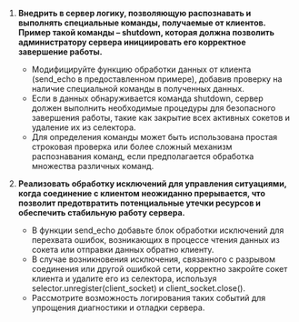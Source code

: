 

1. **Внедрить в сервер логику, позволяющую распознавать и выполнять специальные команды, получаемые от клиентов. Пример такой команды – shutdown, которая должна позволить администратору сервера инициировать его корректное завершение работы.**
    - Модифицируйте функцию обработки данных от клиента (send_echo в предоставленном примере), добавив проверку на наличие специальной команды в полученных данных. 
    - Если в данных обнаруживается команда shutdown, сервер должен выполнить необходимые процедуры для безопасного завершения работы, такие как закрытие всех активных сокетов и удаление их из селектора. 
    - Для определения команды может быть использована простая строковая проверка или более сложный механизм распознавания команд, если предполагается обработка множества различных команд.


2. **Реализовать обработку исключений для управления ситуациями, когда соединение с клиентом неожиданно прерывается, что позволит предотвратить потенциальные утечки ресурсов и обеспечить стабильную работу сервера.**
   - В функции send_echo добавьте блок обработки исключений для перехвата ошибок, возникающих в процессе чтения данных из сокета или отправки данных обратно клиенту.
   - В случае возникновения исключения, связанного с разрывом соединения или другой ошибкой сети, корректно закройте сокет клиента и удалите его из селектора, используя selector.unregister(client_socket) и client_socket.close().
   - Рассмотрите возможность логирования таких событий для упрощения диагностики и отладки сервера.

